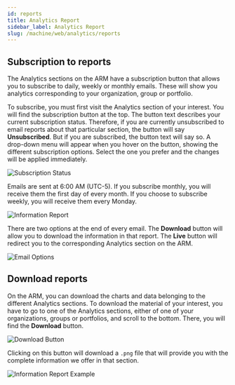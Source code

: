 ```yaml
---
id: reports
title: Analytics Report
sidebar_label: Analytics Report
slug: /machine/web/analytics/reports
---
```


## Subscription to reports

The Analytics sections on
the ARM have a subscription
button that allows you to
subscribe to daily,
weekly or monthly emails.
These will show you analytics
corresponding to your
organization,
group or portfolio.

To subscribe,
you must first visit the Analytics
section of your interest.
You will find the subscription
button at the top.
The button text describes your
current subscription status.
Therefore,
if you are currently
unsubscribed to email reports
about that particular section,
the button will say **Unsubscribed**.
But if you are subscribed,
the button text will say so.
A drop-down menu will appear
when you hover on the button,
showing the different
subscription options.
Select the one you prefer and
the changes will be applied immediately.

![Subscription Status](https://res.cloudinary.com/fluid-attacks/image/upload/v1664997736/docs/web/analytics/reports/subscribe.png)

Emails are sent at 6:00 AM (UTC-5).
If you subscribe monthly,
you will receive them the
first day of every month.
If you choose to subscribe weekly,
you will receive them every Monday.

![Information Report](https://res.cloudinary.com/fluid-attacks/image/upload/v1664989978/docs/web/analytics/reports/analytics_report.png)

There are two options at
the end of every email.
The **Download** button will
allow you to download the
information in that report.
The **Live** button will
redirect you to the
corresponding Analytics
section on the ARM.

![Email Options](https://res.cloudinary.com/fluid-attacks/image/upload/v1664990139/docs/web/analytics/reports/options.png)

## Download reports

On the ARM,
you can download the charts
and data belonging to the
different Analytics sections.
To download the material
of your interest,
you have to go to one of
the Analytics sections,
either of one of your
organizations,
groups or portfolios,
and scroll to the bottom.
There,
you will find the
**Download** button.

![Download Button](https://res.cloudinary.com/fluid-attacks/image/upload/v1664990254/docs/web/analytics/reports/download.png)

Clicking on this button
will download a `.png` file
that will provide you
with the complete information
we offer in that section.

![Information Report Example](https://res.cloudinary.com/fluid-attacks/image/upload/v1665510093/docs/web/analytics/reports/download_report.png)
